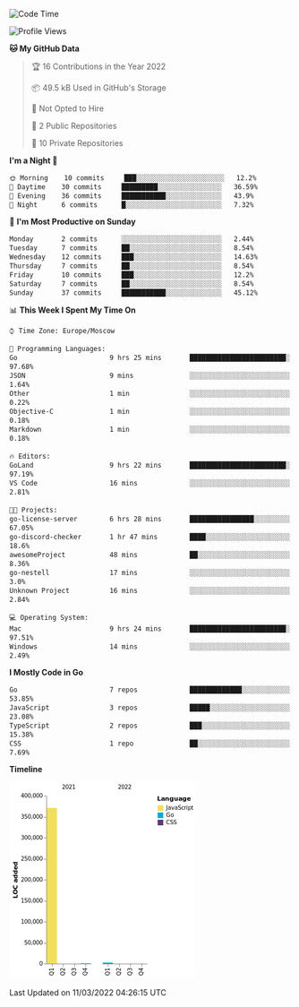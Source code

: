 <!--START_SECTION:waka-->
![Code Time](http://img.shields.io/badge/Code%20Time-209%20hrs%203%20mins-blue)

![Profile Views](http://img.shields.io/badge/Profile%20Views-1-blue)

**🐱 My GitHub Data** 

> 🏆 16 Contributions in the Year 2022
 > 
> 📦 49.5 kB Used in GitHub's Storage 
 > 
> 🚫 Not Opted to Hire
 > 
> 📜 2 Public Repositories 
 > 
> 🔑 10 Private Repositories  
 > 
**I'm a Night 🦉** 

```text
🌞 Morning    10 commits     ███░░░░░░░░░░░░░░░░░░░░░░   12.2% 
🌆 Daytime    30 commits     █████████░░░░░░░░░░░░░░░░   36.59% 
🌃 Evening    36 commits     ███████████░░░░░░░░░░░░░░   43.9% 
🌙 Night      6 commits      █░░░░░░░░░░░░░░░░░░░░░░░░   7.32%

```
📅 **I'm Most Productive on Sunday** 

```text
Monday       2 commits      ░░░░░░░░░░░░░░░░░░░░░░░░░   2.44% 
Tuesday      7 commits      ██░░░░░░░░░░░░░░░░░░░░░░░   8.54% 
Wednesday    12 commits     ███░░░░░░░░░░░░░░░░░░░░░░   14.63% 
Thursday     7 commits      ██░░░░░░░░░░░░░░░░░░░░░░░   8.54% 
Friday       10 commits     ███░░░░░░░░░░░░░░░░░░░░░░   12.2% 
Saturday     7 commits      ██░░░░░░░░░░░░░░░░░░░░░░░   8.54% 
Sunday       37 commits     ███████████░░░░░░░░░░░░░░   45.12%

```


📊 **This Week I Spent My Time On** 

```text
⌚︎ Time Zone: Europe/Moscow

💬 Programming Languages: 
Go                       9 hrs 25 mins       ████████████████████████░   97.68% 
JSON                     9 mins              ░░░░░░░░░░░░░░░░░░░░░░░░░   1.64% 
Other                    1 min               ░░░░░░░░░░░░░░░░░░░░░░░░░   0.22% 
Objective-C              1 min               ░░░░░░░░░░░░░░░░░░░░░░░░░   0.18% 
Markdown                 1 min               ░░░░░░░░░░░░░░░░░░░░░░░░░   0.18%

🔥 Editors: 
GoLand                   9 hrs 22 mins       ████████████████████████░   97.19% 
VS Code                  16 mins             ░░░░░░░░░░░░░░░░░░░░░░░░░   2.81%

🐱‍💻 Projects: 
go-license-server        6 hrs 28 mins       ████████████████░░░░░░░░░   67.05% 
go-discord-checker       1 hr 47 mins        ████░░░░░░░░░░░░░░░░░░░░░   18.6% 
awesomeProject           48 mins             ██░░░░░░░░░░░░░░░░░░░░░░░   8.36% 
go-nestell               17 mins             ░░░░░░░░░░░░░░░░░░░░░░░░░   3.0% 
Unknown Project          16 mins             ░░░░░░░░░░░░░░░░░░░░░░░░░   2.84%

💻 Operating System: 
Mac                      9 hrs 24 mins       ████████████████████████░   97.51% 
Windows                  14 mins             ░░░░░░░░░░░░░░░░░░░░░░░░░   2.49%

```

**I Mostly Code in Go** 

```text
Go                       7 repos             █████████████░░░░░░░░░░░░   53.85% 
JavaScript               3 repos             █████░░░░░░░░░░░░░░░░░░░░   23.08% 
TypeScript               2 repos             ███░░░░░░░░░░░░░░░░░░░░░░   15.38% 
CSS                      1 repo              ██░░░░░░░░░░░░░░░░░░░░░░░   7.69%

```


**Timeline**

![Chart not found](https://raw.githubusercontent.com/jeezft/jeezft/main/charts/bar_graph.png) 


 Last Updated on 11/03/2022 04:26:15 UTC
<!--END_SECTION:waka-->
